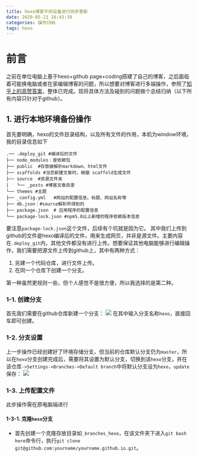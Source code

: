 ```yaml
---
title: hexo博客不同设备进行同步更新
date: 2020-05-21 16:43:39
categories: 操作归纳
tags: hexo
---
```

# 前言

之前在单位电脑上基于hexo+github page+coding搭建了自己的博客，之后面临着可能换电脑或者在家编辑博客的问题，所以想要对博客进行多端操作，参照了[知乎上的高赞答案](https://www.zhihu.com/question/21193762)，整体已完成。现将具体方法及碰到的问题做个总结归纳（以下所有内容只针对于github）。
<!-- more -->

## 1. 进行本地环境备份操作

首先要明确，hexo的文件目录结构，以及所有文件的作用，本机为window环境，我的目录信息如下
```
.── .deploy_git #编译后的文件
├── node_modules：是依赖包
├── public  #存放被解析markdown、html文件
├── scaffolds #当您新建文章时，根据 scaffold生成文件
├── source  #资源文件夹
|   └── _posts #博客文章目录
└── themes #主题
├── _config.yml   #网站的配置信息。标题、网站名称等
├── db.json：#source解析所得到的
├── package.json  # 应用程序的配置信息
└── package-lock.json #npm5.0以上新增的程序依赖版本信息
```
要注意`package-lock.json`这个文件，后续有个坑就是因为它。
其中我们上传到github的文件是hexo编译后的文件，用来生成网页，并非是源文件。主要内容在`.deploy_git`内，其他文件都没有进行上传。想要保证其他电脑能够进行编辑操作，我们需要把源文件上传到github上，其中有两种方式：
1. 另建一个代码仓库，进行文件上传。
2. 在同一个仓库下创建一个分支。   


第一种虽然更规则一些，但个人感觉不是很方便，所以我选择的是第二种。
### 1-1. 创建分支
首先我们需要在github仓库新建一个分支：
![](branch-prcture.jpg)
在其中输入分支名称`hexo`，直接回车即可创建。
### 1-2. 分支设置

上一步操作已经创建好了环境存储分支，但当前的仓库默认分支仍为`master`，所以在`hexo`分支创建完成后，需要将其设置为默认分支，切换到该`hexo`分支，并在该仓库`->Settings->Branches->Default branch`中将默认分支设为`hexo`，`update`保存：
![](setting-picture.jpg)
### 1-3. 上传配置文件

此步操作需在原电脑端进行
#### 1-3-1. 克隆`hexo`分支  ####
* 首先创建一个克隆存放目录如`_branches_hexo`，在该文件夹下进入`git bash here`命令行，执行`git clone git@github.com:yourname/yourname.github.io.git`。





